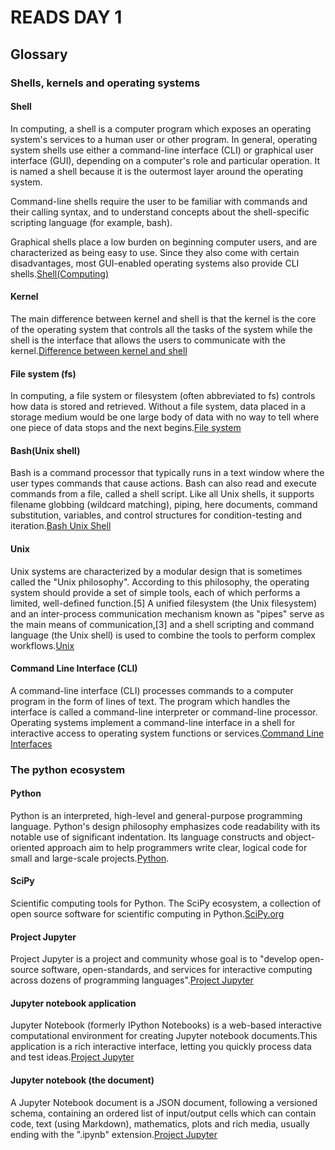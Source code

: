# READS DAY 1
## Glossary
### Shells, kernels and operating systems
#### **Shell**
In computing, a shell is a computer program which exposes an operating system's services to a human user or other program. In general, operating system shells use either a command-line interface (CLI) or graphical user interface (GUI), depending on a computer's role and particular operation. It is named a shell because it is the outermost layer around the operating system.

Command-line shells require the user to be familiar with commands and their calling syntax, and to understand concepts about the shell-specific scripting language (for example, bash).

Graphical shells place a low burden on beginning computer users, and are characterized as being easy to use. Since they also come with certain disadvantages, most GUI-enabled operating systems also provide CLI shells.[Shell(Computing)](https://en.wikipedia.org/wiki/Shell_(computing))

#### **Kernel** 
The main difference between kernel and shell is that the kernel is the core of the operating system that controls all the tasks of the system while the shell is the interface that allows the users to communicate with the kernel.[Difference between kernel and shell](https://www.google.com/search?q=kernell+and+shell&rlz=1C1GCEU_nlNL866NL866&oq=kernell+and+shell&aqs=chrome..69i57j0i10l9.2586j0j4&sourceid=chrome&ie=UTF-8)

#### **File system (fs)**
In computing, a file system or filesystem (often abbreviated to fs) controls how data is stored and retrieved. Without a file system, data placed in a storage medium would be one large body of data with no way to tell where one piece of data stops and the next begins.[File system](https://en.wikipedia.org/wiki/File_system)


#### **Bash(Unix shell)** 
Bash is a command processor that typically runs in a text window where the user types commands that cause actions. Bash can also read and execute commands from a file, called a shell script. Like all Unix shells, it supports filename globbing (wildcard matching), piping, here documents, command substitution, variables, and control structures for condition-testing and iteration.[Bash Unix Shell](https://en.wikipedia.org/wiki/Bash_(Unix_shell))

#### **Unix** 
Unix systems are characterized by a modular design that is sometimes called the "Unix philosophy". According to this philosophy, the operating system should provide a set of simple tools, each of which performs a limited, well-defined function.[5] A unified filesystem (the Unix filesystem) and an inter-process communication mechanism known as "pipes" serve as the main means of communication,[3] and a shell scripting and command language (the Unix shell) is used to combine the tools to perform complex workflows.[Unix](https://en.wikipedia.org/wiki/Unix)

#### **Command Line Interface (CLI)** 
A command-line interface (CLI) processes commands to a computer program in the form of lines of text. The program which handles the interface is called a command-line interpreter or command-line processor. Operating systems implement a command-line interface in a shell for interactive access to operating system functions or services.[Command Line Interfaces](https://en.wikipedia.org/wiki/Command-line_interface)

### The python ecosystem
#### **Python** 
Python is an interpreted, high-level and general-purpose programming language. Python's design philosophy emphasizes code readability with its notable use of significant indentation. Its language constructs and object-oriented approach aim to help programmers write clear, logical code for small and large-scale projects.[Python](https://en.wikipedia.org/wiki/Python_(programming_language)).

#### **SciPy**
Scientific computing tools for Python. The SciPy ecosystem, a collection of open source software for scientific computing in Python.[SciPy.org](https://www.scipy.org/about.html)

#### **Project Jupyter**
Project Jupyter is a project and community whose goal is to "develop open-source software, open-standards, and services for interactive computing across dozens of programming languages".[Project Jupyter](https://en.wikipedia.org/wiki/Project_Jupyter)

#### **Jupyter notebook application**
Jupyter Notebook (formerly IPython Notebooks) is a web-based interactive computational environment for creating Jupyter notebook documents.This application is a rich interactive interface, letting you quickly process data and test ideas.[Project Jupyter](https://en.wikipedia.org/wiki/Project_Jupyter#Jupyter_Notebook) 

#### **Jupyter notebook (the document)** 
A Jupyter Notebook document is a JSON document, following a versioned schema, containing an ordered list of input/output cells which can contain code, text (using Markdown), mathematics, plots and rich media, usually ending with the ".ipynb" extension.[Project Jupyter](https://en.wikipedia.org/wiki/Project_Jupyter#Jupyter_Notebook)